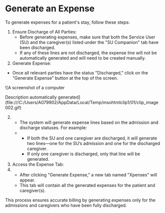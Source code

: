 # Generate an Expense

To generate expenses for a patient's stay, follow these steps:

1. Ensure Discharge of All Parties:
   * Before generating expenses, make sure that both the Service User (SU) and the caregiver(s) listed under the "SU Companion" tab have been discharged.
   * If any of these lines are not discharged, the expense line will not be automatically generated and will need to be created manually.
2. Generate Expense:

* Once all relevant parties have the status "Discharged," click on the "Generate Expense" button at the top of the screen.

![A screenshot of a computer

Description automatically generated](file:///C:/Users/A079902/AppData/Local/Temp/msohtmlclip1/01/clip_image002.gif)

2.
   * The system will generate expense lines based on the admission and discharge statuses. For example:
   *
     * If both the SU and one caregiver are discharged, it will generate two lines—one for the SU’s admission and one for the discharged caregiver.
     * If only one caregiver is discharged, only that line will be generated.
3. Access the Expense Tab:
4.
   * After clicking "Generate Expense," a new tab named "Xpenses" will appear.
   * This tab will contain all the generated expenses for the patient and caregiver(s).

This process ensures accurate billing by generating expenses only for the admissions and caregivers who have been fully discharged.
